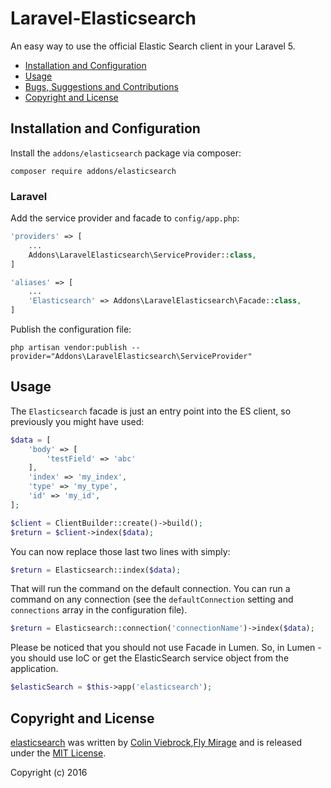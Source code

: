 # Laravel-Elasticsearch

An easy way to use the official Elastic Search client in your Laravel 5.


* [Installation and Configuration](#installation-and-configuration)
* [Usage](#usage)
* [Bugs, Suggestions and Contributions](#bugs-suggestions-and-contributions)
* [Copyright and License](#copyright-and-license)



## Installation and Configuration

Install the `addons/elasticsearch` package via composer:

```shell
composer require addons/elasticsearch
```

### Laravel 

Add the service provider and facade to `config/app.php`:

```php
'providers' => [
    ...
    Addons\LaravelElasticsearch\ServiceProvider::class,
]

'aliases' => [
    ...
    'Elasticsearch' => Addons\LaravelElasticsearch\Facade::class,
]
```
    
Publish the configuration file:

```shell
php artisan vendor:publish --provider="Addons\LaravelElasticsearch\ServiceProvider"
```

## Usage

The `Elasticsearch` facade is just an entry point into the ES client, so previously
you might have used:

```php
$data = [
    'body' => [
        'testField' => 'abc'
    ],
    'index' => 'my_index',
    'type' => 'my_type',
    'id' => 'my_id',
];

$client = ClientBuilder::create()->build();
$return = $client->index($data);
```

You can now replace those last two lines with simply:

```php
$return = Elasticsearch::index($data);
```

That will run the command on the default connection.  You can run a command on
any connection (see the `defaultConnection` setting and `connections` array in
the configuration file).

```php
$return = Elasticsearch::connection('connectionName')->index($data);
```

Please be noticed that you should not use Facade in Lumen. 
So, in Lumen - you should use IoC or get the ElasticSearch service object from the application.
```php
$elasticSearch = $this->app('elasticsearch');
```




## Copyright and License

[elasticsearch](https://git.load-page.com/addons/elasticsearch)
was written by [Colin Viebrock](http://viebrock.ca),[Fly Mirage](https://www.load-page.com/base/manual) and is released under the 
[MIT License](LICENSE.md).

Copyright (c) 2016